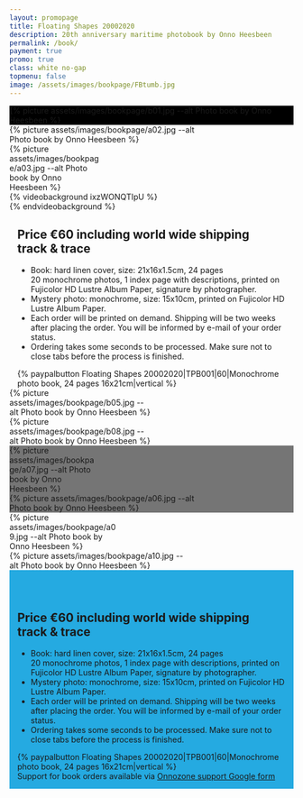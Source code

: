 ```yaml
---
layout: promopage
title: Floating Shapes 20002020
description: 20th anniversary maritime photobook by Onno Heesbeen
permalink: /book/
payment: true
promo: true
class: white no-gap
topmenu: false
image: /assets/images/bookpage/FBtumb.jpg
---
```


<div class="focus" style="background-color: black"><div>
 <div>{% picture assets/images/bookpage/b01.jpg --alt Photo book by Onno Heesbeen %}</div>
</div></div>

<div class="focus tuple"><div>
<div style="width: 68%">{% picture assets/images/bookpage/a02.jpg --alt Photo book by Onno Heesbeen %}</div><div style="width: 32%">{% picture assets/images/bookpage/a03.jpg --alt Photo book by Onno Heesbeen %}</div>
</div></div>

<div class="focus video">
<div>{% videobackground ixzWONQTIpU %}<div></div>{% endvideobackground %}</div>
</div>

<div class="focus order" style="padding: 0 1em; margin-bottom: 0;">
<div>
    <h2>Price €60 including world&nbsp;wide&nbsp;shipping track&nbsp;&&nbsp;trace</h2>
    <ul>
    <li>Book:&nbsp;hard linen cover,
        size:&nbsp;21x16x1.5cm,
        24&nbsp;pages 20&nbsp;monochrome photos,
        1&nbsp;index page with descriptions,
        printed on Fujicolor HD Lustre Album Paper,
        signature by photographer.
    </li>
    <li>Mystery photo: monochrome,
        size:&nbsp;15x10cm,
        printed on Fujicolor HD Lustre Album Paper.
    </li>
    <li>Each order will be printed on demand.
        Shipping will be two weeks after placing the order.
        You will be informed by e-mail of your order status.
    </li>
    <li>Ordering takes some seconds to be processed. Make sure not to close tabs before the process is finished.</li>
    </ul>
</div>
<div>{% paypalbutton Floating Shapes 20002020|TPB001|60|Monochrome photo book, 24 pages 16x21cm|vertical %}</div>
</div>

<div class="focus tuple"><div>
<div style="width: 50%">{% picture assets/images/bookpage/b05.jpg --alt Photo book by Onno Heesbeen %}</div><div style="width: 50%">{% picture assets/images/bookpage/b08.jpg --alt Photo book by Onno Heesbeen %}</div>
</div></div>

<div class="focus tuple" style="background-color: #757575"><div>
<div style="width: 30%">{% picture assets/images/bookpage/a07.jpg --alt Photo book by Onno Heesbeen %}</div><div style="width: 70%">{% picture assets/images/bookpage/a06.jpg --alt Photo book by Onno Heesbeen %}</div>
</div></div>

<div class="focus tuple"><div>
<div style="width: 37.6%">{% picture assets/images/bookpage/a09.jpg --alt Photo book by Onno Heesbeen %}</div><div style="width: 62.4%">{% picture assets/images/bookpage/a10.jpg --alt Photo book by Onno Heesbeen %}</div>
</div></div>

<div id="OrderNow" class="focus order on-dark" style="background-color: #25aae1; padding: 3em 1em 1em 1em">
<div>
    <h2>Price €60 including world&nbsp;wide&nbsp;shipping track&nbsp;&&nbsp;trace</h2>
    <ul>
    <li>Book:&nbsp;hard linen cover,
        size:&nbsp;21x16x1.5cm,
        24&nbsp;pages 20&nbsp;monochrome photos,
        1&nbsp;index page with descriptions,
        printed on Fujicolor HD Lustre Album Paper,
        signature by photographer.
    </li>
    <li>Mystery photo: monochrome,
        size:&nbsp;15x10cm,
        printed on Fujicolor HD Lustre Album Paper.
    </li>
    <li>Each order will be printed on demand.
        Shipping will be two weeks after placing the order.
        You will be informed by e-mail of your order status.
    </li>
    <li>Ordering takes some seconds to be processed. Make sure not to close tabs before the process is finished.</li>
    </ul>
</div>
<div>{% paypalbutton Floating Shapes 20002020|TPB001|60|Monochrome photo book, 24 pages 16x21cm|vertical %}</div>
<div>Support for book orders available via <a href="https://forms.gle/34Nx5egPgjyvDzCCA" target="_blank">Onnozone support Google form</a></div>
</div>
